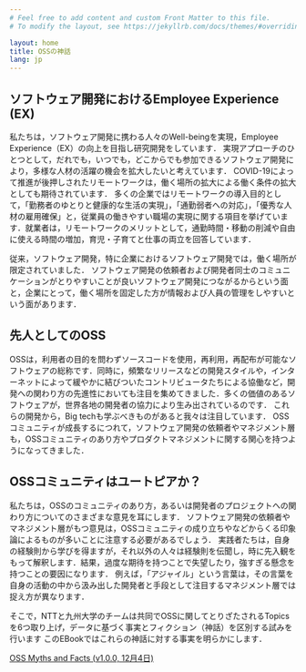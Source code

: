 ```yaml
---
# Feel free to add content and custom Front Matter to this file.
# To modify the layout, see https://jekyllrb.com/docs/themes/#overriding-theme-defaults

layout: home
title: OSSの神話
lang: jp
---
```



## ソフトウェア開発におけるEmployee Experience (EX)
私たちは，ソフトウェア開発に携わる人々のWell-beingを実現，Employee Experience（EX）の向上を目指し研究開発をしています．
実現アプローチのひとつとして，だれでも，いつでも，どこからでも参加できるソフトウェア開発により，多様な人材の活躍の機会を拡大したいと考えています．
COVID-19によって推進が後押しされたリモートワークは，働く場所の拡大による働く条件の拡大としても期待されています．
多くの企業ではリモートワークの導入目的として，「勤務者のゆとりと健康的な生活の実現」，「通勤弱者への対応」，「優秀な人材の雇用確保」と，従業員の働きやすい職場の実現に関する項目を挙げています．就業者は，リモートワークのメリットとして，通勤時間・移動の削減や自由に使える時間の増加，育児・子育てと仕事の両立を回答しています．

従来，ソフトウェア開発，特に企業におけるソフトウェア開発では，働く場所が限定されていました．
ソフトウェア開発の依頼者および開発者同士のコミュニケーションがとりやすいことが良いソフトウェア開発につながるからという面と，企業にとって，働く場所を固定した方が情報および人員の管理をしやすいという面があります．


## 先人としてのOSS
OSSは，利用者の目的を問わずソースコードを使用，再利用，再配布が可能なソフトウェアの総称です．同時に，頻繁なリリースなどの開発スタイルや，インターネットによって緩やかに結びついたコントリビュータたちによる協働など，開発への関わり方の先進性においても注目を集めてきました．多くの価値のあるソフトウェアが，世界各地の開発者の協力により生み出されているのです．
これらの開発から，Big techも学ぶべきものがあると我々は注目しています．
OSSコミュニティが成長するにつれて，ソフトウェア開発の依頼者やマネジメント層も，OSSコミュニティのあり方やプロダクトマネジメントに関する関心を持つようになってきました．

## OSSコミュニティはユートピアか？
私たちは，OSSのコミュニティのあり方，あるいは開発者のプロジェクトへの関わり方についてのさまざまな意見を耳にします．
ソフトウェア開発の依頼者やマネジメント層がもつ意見は，OSSコミュニティの成り立ちやなどからくる印象論によるものが多いことに注意する必要があるでしょう．
実践者たちは，自身の経験則から学びを得ますが，それ以外の人々は経験則を伝聞し，時に先入観をもって解釈します．結果，過度な期待を持つことで失望したり，強すぎる懸念を持つことの要因になります．
例えば，「アジャイル」という言葉は，その言葉を自身の活動の中から汲み出した開発者と手段として注目するマネジメント層では捉え方が異なります．

そこで，NTTと九州大学のチームは共同でOSSに関してとりざたされるTopicsを6つ取り上げ，データに基づく事実とフィクション（神話）を区別する試みを行います
このEBookではこれらの神話に対する事実を明らかにします．

[OSS Myths and Facts (v1.0.0, 12月4日)](https://github.com/oss-ebook/oss-ebook.github.io/blob/main/assets/ebook/myth_of_OSS_japanese-2023-12-04-05.23.17.pdf)

